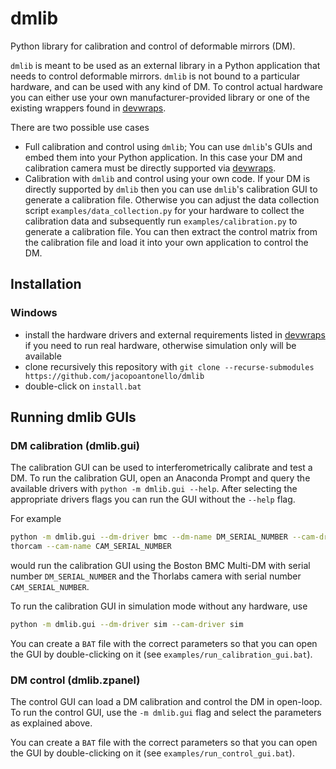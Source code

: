 # dmlib
Python library for calibration and control of deformable mirrors (DM).

`dmlib` is meant to be used as an external library in a Python application that
needs to control deformable mirrors. `dmlib` is not bound to a particular
hardware, and can be used with any kind of DM. To control actual hardware you
can either use your own manufacturer-provided library or one of the existing
wrappers found in [devwraps](https://github.com/jacopoantonello/devwraps).

There are two possible use cases

- Full calibration and control using `dmlib`; You can use `dmlib`'s GUIs and
  embed them into your Python application. In this case your DM and calibration
  camera must be directly supported via
  [devwraps](https://github.com/jacopoantonello/devwraps).
- Calibration with `dmlib` and control using your own code. If your DM is
  directly supported by `dmlib` then you can use `dmlib`'s calibration GUI to
  generate a calibration file. Otherwise you can adjust the data collection
  script `examples/data_collection.py` for your hardware to collect the
  calibration data and subsequently run `examples/calibration.py` to generate a
  calibration file. You can then extract the control matrix from the calibration
  file and load it into your own application to control the DM.

## Installation
### Windows

* install the hardware drivers and external requirements listed in
	[devwraps](https://github.com/jacopoantonello/devwraps) if you need to run
	real hardware, otherwise simulation only will be available
* clone recursively this repository with `git clone --recurse-submodules
  https://github.com/jacopoantonello/dmlib`
* double-click on `install.bat`

## Running dmlib GUIs
### DM calibration (dmlib.gui)

The calibration GUI can be used to interferometrically calibrate and test a DM.
To run the calibration GUI, open an Anaconda Prompt and query the available
drivers with `python -m dmlib.gui --help`. After selecting the appropriate
drivers flags you can run the GUI without the `--help` flag.

For example
```bash
python -m dmlib.gui --dm-driver bmc --dm-name DM_SERIAL_NUMBER --cam-driver
thorcam --cam-name CAM_SERIAL_NUMBER
```
would run the calibration GUI using the Boston BMC Multi-DM with serial number
`DM_SERIAL_NUMBER` and the Thorlabs camera with serial number
`CAM_SERIAL_NUMBER`.

To run the calibration GUI in simulation mode without any hardware, use
```bash
python -m dmlib.gui --dm-driver sim --cam-driver sim
```

You can create a `BAT` file with the correct parameters so that you can open
the GUI by double-clicking on it (see `examples/run_calibration_gui.bat`).

### DM control (dmlib.zpanel)
The control GUI can load a DM calibration and control the DM in open-loop. To
run the control GUI, use the `-m dmlib.gui` flag and select the parameters as
explained above.

You can create a `BAT` file with the correct parameters so that you can open
the GUI by double-clicking on it (see `examples/run_control_gui.bat`).
